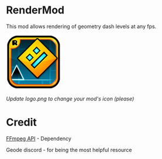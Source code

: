 # RenderMod
This mod allows rendering of geometry dash levels at any fps.

<img src="logo.png" width="150" alt="the mod's logo" />

*Update logo.png to change your mod's icon (please)*

# Credit
[FFmpeg API](https://github.com/EclipseMenu/ffmpeg-api) - Dependency

Geode discord - for being the most helpful resource
